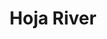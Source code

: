 ---
title: "Hoja River"
title_bn: "Nator "
description: "This river originated from the river Musakhan. So it is also known as Musakhan River. It passed Chatni after entering Agdigha and Chondokola of Nator. It is divided into two parts near Harigacha. One branch ended in the river Baronoi at Piprul in the North of Basudebpur. Another ended in Guddu-Gomani river system with the name Godai after passing Amhati and Dighapatiya villages. Its length is about 15 km."
---